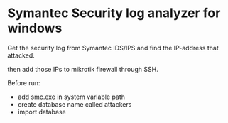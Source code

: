 # Symantec Security log analyzer for windows

Get the security log from Symantec IDS/IPS and find the IP-address that attacked. 

then add those IPs to mikrotik firewall through SSH.

Before run:
- add smc.exe in system variable path
- create database name called attackers
- import database